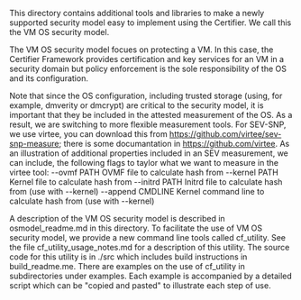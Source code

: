 This directory contains additional tools and libraries to make a newly supported
security model easy to implement using the Certifier.  We call this the VM
OS security model.

The VM OS security model focues on protecting a VM. In this case,
the Certifier Framework provides certification and key services for an
VM in a security domain but policy enforcement is the sole responsibility
of the OS and its configuration.

Note that since the OS configuration, including trusted storage (using,
for example, dmverity or dmcrypt) are critical to the security model,
it is important that they be included in the attested measurement of
the OS. As a result, we are switching to more flexible measurement
tools.  For SEV-SNP, we use virtee, you can download this from
https://github.com/virtee/sev-snp-measure; there is some documantation in
https://github.com/virtee.  As an illustration of additional properties
included in an SEV measurement, we can include, the following flags
to taylor what we want to measure in the virtee tool:
  --ovmf PATH           OVMF file to calculate hash from
  --kernel PATH         Kernel file to calculate hash from
  --initrd PATH         Initrd file to calculate hash from (use with --kernel)
  --append CMDLINE      Kernel command line to calculate hash from (use with --kernel)

A description of the VM OS security model is described in osmodel_readme.md
in this directory.  To facilitate the use of VM OS security model, we
provide a new command line tools called cf_utility.  See the file 
cf_utility_usage_notes.md for a description of this utility.  The source
code for this utility is in ./src which includes build instructions in
build_readme.me.  There are examples on the use of cf_utility in subdirectories
under examples.  Each example is accompanied by a detailed script which
can be "copied and pasted" to illustrate each step of use.
